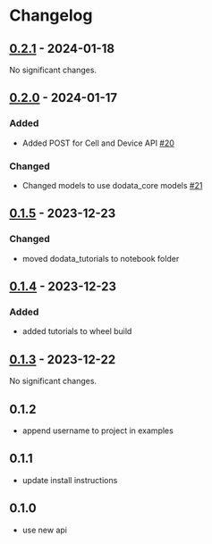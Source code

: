 # Changelog

<!-- towncrier release notes start -->

## [0.2.1](https://github.com/doplaydo/DoData_SDK/releases/v0.2.1) - 2024-01-18

No significant changes.


## [0.2.0](https://github.com/doplaydo/DoData_SDK/releases/v0.2.0) - 2024-01-17


### Added

- Added POST for Cell and Device API [#20](https://github.com/doplaydo/DoData_SDK/issues/20)


### Changed

- Changed models to use dodata_core models [#21](https://github.com/doplaydo/DoData_SDK/issues/21)


## [0.1.5](https://github.com/doplaydo/DoData_SDK/releases/v0.1.5) - 2023-12-23


### Changed

- moved dodata_tutorials to notebook folder 

## [0.1.4](https://github.com/doplaydo/DoData_SDK/releases/v0.1.4) - 2023-12-23


### Added

- added tutorials to wheel build 

## [0.1.3](https://github.com/doplaydo/DoData_SDK/releases/v0.1.3) - 2023-12-22

No significant changes.


## 0.1.2

- append username to project in examples

## 0.1.1

- update install instructions


## 0.1.0

- use new api
